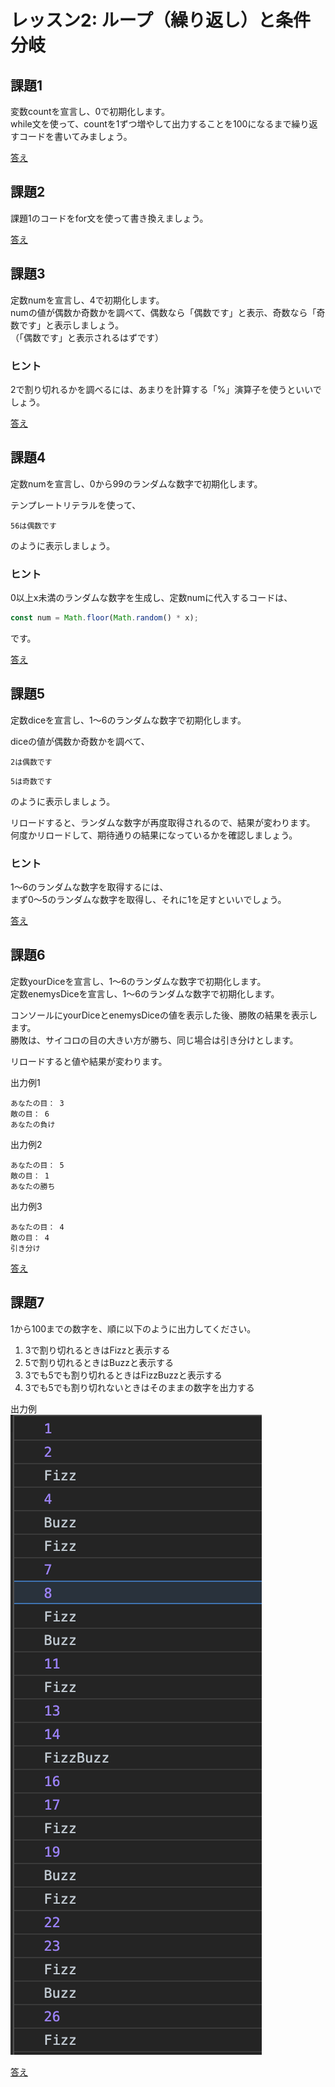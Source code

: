 # レッスン2: ループ（繰り返し）と条件分岐

## 課題1

変数countを宣言し、0で初期化します。  
while文を使って、countを1ずつ増やして出力することを100になるまで繰り返すコードを書いてみましょう。

[答え](samples/lesson02/lesson02-01.html)


## 課題2

課題1のコードをfor文を使って書き換えましょう。

[答え](samples/lesson02/lesson02-02.html)

## 課題3

定数numを宣言し、4で初期化します。  
numの値が偶数か奇数かを調べて、偶数なら「偶数です」と表示、奇数なら「奇数です」と表示しましょう。  
（「偶数です」と表示されるはずです）

### ヒント

2で割り切れるかを調べるには、あまりを計算する「%」演算子を使うといいでしょう。

[答え](samples/lesson02/lesson02-03.html)

## 課題4

定数numを宣言し、0から99のランダムな数字で初期化します。

テンプレートリテラルを使って、

```
56は偶数です
```

のように表示しましょう。

###  ヒント

0以上x未満のランダムな数字を生成し、定数numに代入するコードは、

```javascript
const num = Math.floor(Math.random() * x);
```
です。

[答え](samples/lesson02/lesson02-04.html)

## 課題5

定数diceを宣言し、1〜6のランダムな数字で初期化します。

diceの値が偶数か奇数かを調べて、

```
2は偶数です
```

```
5は奇数です
```

のように表示しましょう。

リロードすると、ランダムな数字が再度取得されるので、結果が変わります。  
何度かリロードして、期待通りの結果になっているかを確認しましょう。

### ヒント

1〜6のランダムな数字を取得するには、  
まず0〜5のランダムな数字を取得し、それに1を足すといいでしょう。

[答え](samples/lesson02/lesson02-05.html)

## 課題6

定数yourDiceを宣言し、1〜6のランダムな数字で初期化します。  
定数enemysDiceを宣言し、1〜6のランダムな数字で初期化します。

コンソールにyourDiceとenemysDiceの値を表示した後、勝敗の結果を表示します。  
勝敗は、サイコロの目の大きい方が勝ち、同じ場合は引き分けとします。

リロードすると値や結果が変わります。

出力例1

```
あなたの目： 3
敵の目： 6
あなたの負け
```
出力例2

```
あなたの目： 5
敵の目： 1
あなたの勝ち
```
出力例3

```
あなたの目： 4
敵の目： 4
引き分け
```

[答え](samples/lesson02/lesson02-06.html)

## 課題7

1から100までの数字を、順に以下のように出力してください。

1. 3で割り切れるときはFizzと表示する
2. 5で割り切れるときはBuzzと表示する
3. 3でも5でも割り切れるときはFizzBuzzと表示する
4. 3でも5でも割り切れないときはそのままの数字を出力する

出力例  
![出力例](images/lesson02-07-01.png)

[答え](samples/lesson02/lesson02-07.html)
